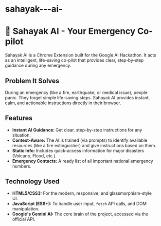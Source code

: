 # sahayak---ai-
# 🚨 Sahayak AI - Your Emergency Co-pilot

Sahayak AI is a Chrome Extension built for the Google AI Hackathon. It acts as an intelligent, life-saving co-pilot that provides clear, step-by-step guidance during any emergency.

## Problem It Solves
During an emergency (like a fire, earthquake, or medical issue), people panic. They forget simple life-saving steps. Sahayak AI provides instant, calm, and actionable instructions directly in their browser.

## Features
-   **Instant AI Guidance:** Get clear, step-by-step instructions for any situation.
-   **Context-Aware:** The AI is trained (via prompts) to identify available resources (like a fire extinguisher) and give instructions based on them.
-   **Static Info:** Includes quick-access information for major disasters (Volcano, Flood, etc.).
-   **Emergency Contacts:** A ready list of all important national emergency numbers.

## Technology Used
-   **HTML5/CSS3:** For the modern, responsive, and glassmorphism-style UI.
-   **JavaScript (ES6+):** To handle user input, `fetch` API calls, and DOM manipulation.
-   **Google's Gemini AI:** The core brain of the project, accessed via the official API.
